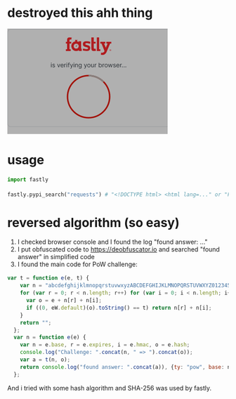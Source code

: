 # destroyed this ahh thing
![your_network_isnt_good](https://raw.githubusercontent.com/hemusuku86/fastly_browser_check_reverse/refs/heads/main/%E3%82%B9%E3%82%AF%E3%83%AA%E3%83%BC%E3%83%B3%E3%82%B7%E3%83%A7%E3%83%83%E3%83%88%202025-06-05%20003639.png)
# usage
```py
import fastly

fastly.pypi_search("requests") # "<!DOCTYPE html> <html lang=..." or "Failed to solve fastly check"
```
# reversed algorithm (so easy)
1. I checked browser console and I found the log "found answer: ..."<br>
2. I put obfuscated code to https://deobfuscator.io and searched "found answer" in simplified code<br>
3. I found the main code for PoW challenge:
```js
var t = function e(e, t) {
    var n = "abcdefghijklmnopqrstuvwxyzABCDEFGHIJKLMNOPQRSTUVWXYZ0123456789";
    for (var r = 0; r < n.length; r++) for (var i = 0; i < n.length; i++) {
      var o = e + n[r] + n[i];
      if ((0, eW.default)(o).toString() == t) return n[r] + n[i];
    }
    return "";
  };
  var n = function e(e) {
    var n = e.base, r = e.expires, i = e.hmac, o = e.hash;
    console.log("Challenge: ".concat(n, " => ").concat(o));
    var a = t(n, o);
    return console.log("found answer: ".concat(a)), {ty: "pow", base: n, answer: a, hmac: i, expires: r};
  };
```
And i tried with some hash algorithm and SHA-256 was used by fastly.<br>
